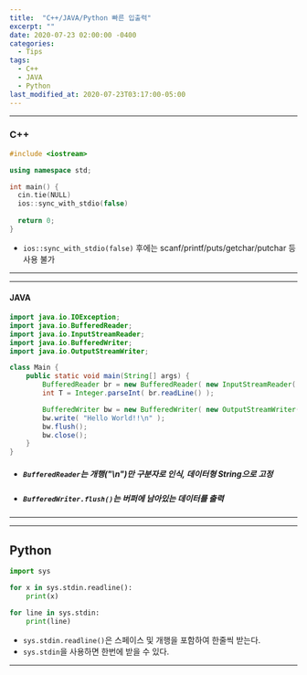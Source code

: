 ```yaml
---
title:  "C++/JAVA/Python 빠른 입출력"
excerpt: ""
date: 2020-07-23 02:00:00 -0400
categories:
  - Tips
tags:
  - C++
  - JAVA
  - Python
last_modified_at: 2020-07-23T03:17:00-05:00
---
```


---

### C++

```c++
#include <iostream>

using namespace std;

int main() {
  cin.tie(NULL)
  ios::sync_with_stdio(false)
  
  return 0;
}
```

+ `ios::sync_with_stdio(false)` 후에는 scanf/printf/puts/getchar/putchar 등 사용 불가

---

---

#### JAVA

```java
import java.io.IOException;
import java.io.BufferedReader;
import java.io.InputStreamReader;
import java.io.BufferedWriter;
import java.io.OutputStreamWriter;

class Main {
    public static void main(String[] args) {
        BufferedReader br = new BufferedReader( new InputStreamReader( System.in ) );
        int T = Integer.parseInt( br.readLine() );

        BufferedWriter bw = new BufferedWriter( new OutputStreamWriter( System.out ) );
        bw.write( "Hello World!!\n" );
        bw.flush();
        bw.close();
    }
}
```

+ ##### `BufferedReader`는 개행("\n")만 구분자로 인식, 데이터형 String으로 고정

+ ##### `BufferedWriter.flush()`는 버퍼에 남아있는 데이터를 출력

---

---

## Python

```python
import sys

for x in sys.stdin.readline():
    print(x)

for line in sys.stdin:
    print(line)
```

+ `sys.stdin.readline()`은 스페이스 및 개행을 포함하여 한줄씩 받는다.
+ `sys.stdin`을 사용하면 한번에 받을 수 있다.

---
